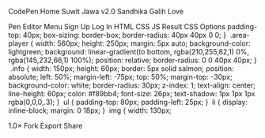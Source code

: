 CodePen Home
Suwit Jawa v2.0
Sandhika Galih
Love

Pen Editor Menu
Sign Up
Log In
HTML
CSS
JS
Result
CSS Options
    padding-top: 40px;
    box-sizing: border-box;
    border-radius: 40px 40px 0 0;
}
​
.area-player {
    width: 560px;
    height: 250px;
    margin: 5px auto;
    background-color: lightgreen;
    background: linear-gradient(to bottom, rgba(210,255,82,1) 0%, rgba(145,232,66,1) 100%);
    position: relative;
    border-radius: 0 0 40px 40px;
}
​
.info {
    width: 150px;
    height: 60px;
    border: 5px solid salmon;
    position: absolute;
    left: 50%;
    margin-left: -75px;
    top: 50%;
    margin-top: -30px;
    background-color: white;
    border-radius: 30px;
    z-index: 1;
    text-align: center;
    line-height: 60px;
    color: #f89bb4;
    font-size: 26px;
    text-shadow: 1px 1px 1px rgba(0,0,0,.3);
}
​
ul {
    padding-top: 80px;
    padding-left: 25px;
}
​
li {
    display: inline-block;
    margin: 0 18px;
}
​
img {
    width: 130px;


1.0×
Fork
Export
Share
